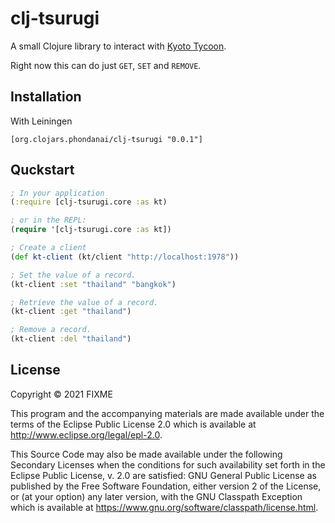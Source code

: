 # clj-tsurugi

A small Clojure library to interact with [Kyoto Tycoon](https://dbmx.net/kyototycoon/).

Right now this can do just `GET`, `SET` and `REMOVE`.

## Installation
With Leiningen

```[org.clojars.phondanai/clj-tsurugi "0.0.1"]```

## Quckstart

```clojure
; In your application
(:require [clj-tsurugi.core :as kt)

; or in the REPL:
(require '[clj-tsurugi.core :as kt])

; Create a client
(def kt-client (kt/client "http://localhost:1978"))

; Set the value of a record.
(kt-client :set "thailand" "bangkok")

; Retrieve the value of a record.
(kt-client :get "thailand")

; Remove a record.
(kt-client :del "thailand")

```

## License

Copyright © 2021 FIXME

This program and the accompanying materials are made available under the
terms of the Eclipse Public License 2.0 which is available at
http://www.eclipse.org/legal/epl-2.0.

This Source Code may also be made available under the following Secondary
Licenses when the conditions for such availability set forth in the Eclipse
Public License, v. 2.0 are satisfied: GNU General Public License as published by
the Free Software Foundation, either version 2 of the License, or (at your
option) any later version, with the GNU Classpath Exception which is available
at https://www.gnu.org/software/classpath/license.html.
